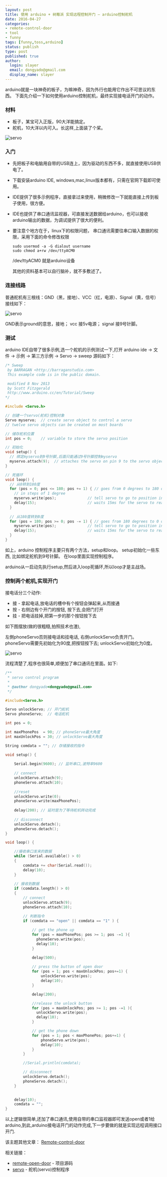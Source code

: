 ```yaml
---
layout: post
title: 使用 arduino + 树莓派 实现远程控制开门 — arduino控制舵机
date: 2016-04-27
categories:
- remote-control-door
- tool
- funny
tags: [funny,toss,arduino]
status: publish
type: post
published: true
author:
  login: slayer
  email: dongyado@gmail.com
  display_name: slayer
---
```


arduino就是一块神奇的板子，为嘛神奇，因为外行也能用它作出不可思议的东西。
下面先介绍一下如何使用arduino控制舵机，最终实现接电话开门的动作。


### 材料

* 板子，某宝可入正版，90大洋能搞定。
* 舵机，10大洋以内可入。长这样,上面装了个桨。
    
 ![servo](/images/post/servo1.jpg)   

### 入门

- 先把板子和电脑用自带的USB连上，因为驱动的东西不多，就直接使用USB供电了。
- 下载安装arduino IDE, windows,mac,linux版本都有，只需在官网下载即可使用。
- IDE提供了很多示例程序，直接拿过来使用，稍微修改一下就能直接上传到板子使用，很方便。
- IDE也提供了串口通讯监视器，可直接发送数据给arduino，也可以接收arduino输出的数据，为调试提供了很大的便利。
- 要注意个地方在于，linux下的权限问题， 串口通讯需要往串口输入数据的权限，采用下面的命令修改权限

      sudo usermod -a -G dialout username 
      sudo chmod a+rw /dev/ttyACM0

  /dev/ttyACM0 就是arduino设备

  其他的资料基本可以自行脑补，就不多敷述了。

### 连接线路
普通舵机有三根线：GND（黑，接地）、VCC（红，电源）、Signal（黄，信号）
接线如下：

![servo](/images/post/arduino-servo.png)

GND表示ground的意思，接地； vcc 接5v电源； signal 接9号针脚。


### 测试
arduino IDE自带了很多示例,选一个舵机的示例测试一下,打开
arduino ide -> 文件 -> 示例 -> 第三方示例 -> Servo -> sweep
源码如下：

~~~c
/* Sweep
 by BARRAGAN <http://barraganstudio.com>
 This example code is in the public domain.

 modified 8 Nov 2013
 by Scott Fitzgerald
 http://www.arduino.cc/en/Tutorial/Sweep
*/

#include <Servo.h>

// 创建一个servo(舵机)控制对象
Servo myservo;  // create servo object to control a servo
// twelve servo objects can be created on most boards

// 储存舵机位置
int pos = 0;    // variable to store the servo position

// 初始化
void setup() {
  // 绑定myservo到9号针脚,后面只能通过9号针脚控制myservo
  myservo.attach(9);  // attaches the servo on pin 9 to the servo object
}

// 死循环
void loop() {
  // 从0转到180度
  for (pos = 0; pos <= 180; pos += 1) { // goes from 0 degrees to 180 degrees
    // in steps of 1 degree
    myservo.write(pos);              // tell servo to go to position in variable 'pos'
    delay(15);                       // waits 15ms for the servo to reach the position
  }
  
  // 从180度转到0度
  for (pos = 180; pos >= 0; pos -= 1) { // goes from 180 degrees to 0 degrees
    myservo.write(pos);              // tell servo to go to position in variable 'pos'
    delay(15);                       // waits 15ms for the servo to reach the position
  }
}
~~~

如上，arduino 控制程序主要只有两个方法，setup和loop。
setup初始化一些东西, 比如绑定舵机到9号针脚。
在loop里面实现控制程序。 

arduino从一启动先执行setup,然后进入loop死循环,所以loop才是主战场。

### 控制两个舵机,实现开门
接电话分三个动作: 

* 接 - 拿起电话,放电话的槽中有个按钮会弹起来,从而接通
* 按 - 右侧边有个开门的按钮, 按下去,会把门打开
* 挂 - 把电话挂掉,把第一步的那个按钮按下去

如下图摆放(做的很粗糙,拍照技术也渣),

左側phoneServo否则接电话和挂电话, 右側unlockServo负责开门。 
phoneServo需要先初始化为90度,把按钮按下去; unlockServo初始化为0度。

![servo](/images/post/servo3.jpg)

流程清楚了,程序也很简单,顺便加了串口通讯在里面。如下:

~~~c
/**
 * servo control program
 * 
 * @author dongyado<dongyado@gmail.com>
 */

#include<Servo.h>

Servo unlockServo; // 开门舵机
Servo phoneServo;  // 电话舵机

int pos = 0;

int maxPhonePos  = 90; // phoneServe最大角度
int maxUnlockPos = 30; // unlockServe最大角度

String comdata = ""; // 存储接收的指令

void setup() {
  
    Serial.begin(9600); // 监听串口,波特率9600
    
    // connect 
    unlockServo.attach(9);
    phoneServo.attach(10);
  
    //reset
    unlockServo.write(0);
    phoneServo.write(maxPhonePos);
    
    delay(200); // 延时是为了等待舵机转动完成
    
    // disconnect
    unlockServo.detach();
    phoneServo.detach();
}

void loop() {

    //接收串口发来的数据
    while (Serial.available() > 0)  
    {
        comdata += char(Serial.read());
        delay(10);
    }
    
    // 接收到数据
    if (comdata.length() > 0)
    {
        // connect 
        unlockServo.attach(9);
        phoneServo.attach(10);

        // 判断指令
        if (comdata == "open" || comdata == "1" ) {
            
            // get the phone up 
            for (pos = maxPhonePos; pos >= 1; pos -=1 ){
              phoneServo.write(pos);
              delay(10);  
            }

            delay(500);
            
            // press the button of open door
            for (pos = 1; pos < maxUnlockPos; pos+=1) {
                unlockServo.write(pos);
                delay(10);
            }

            delay(200);

            //release the unlock button
            for (pos = maxUnlockPos; pos >= 1; pos -=1 ){
              unlockServo.write(pos);
              delay(10);  
            }

            // get the phone down            
            for (pos = 1; pos < maxPhonePos; pos+=1) {
                phoneServo.write(pos);
                delay(10);
            }
        }

        //Serial.println(comdata);

        // disconnect
        unlockServo.detach();
        phoneServo.detach();
    } 

 
    delay(10);
    comdata = "";
}

~~~

以上逻辑很简单,还加了串口通讯,使用自带的串口监视器即可发送open或者1给arduino,到此,arduino接电话开门的动作完成,下一步要做的就是实现远程调用接口开门.


该主题其他文章： 
[Remote-control-door][]

相关链接：

- [remote-open-door][] - 项目源码
- [servo][] - 舵机(servo)控制程序

[remote-open-door]: https://github.com/dongyado/remote-open-door
[servo]: https://github.com/dongyado/remote-open-door/blob/master/arduino_control/servo/servo.ino
[Remote-control-door]: http://dongyado.com/categories/#remote-control-door-ref
